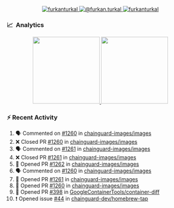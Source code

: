 <p align="center">
  <a href="https://linkedin.com/in/furkanturkal" target="blank">
    <img src="https://img.shields.io/badge/linkedin-%230077B5.svg?&style=for-the-badge&logo=linkedin&logoColor=white" alt="furkanturkal" />
  </a>
  <a href="https://medium.com/@furkan.turkal" target="blank">
    <img src="https://img.shields.io/badge/medium-%2312100E.svg?&style=for-the-badge&logo=medium&logoColor=white" alt="@furkan.turkal" />
  </a>
  <a href="https://twitter.com/furkanturkaI" target="blank">
    <img src="https://img.shields.io/badge/Twitter-1DA1F2?style=for-the-badge&logo=twitter&logoColor=white" alt="furkanturkaI" />
  </a>
</p>

### 📈 &nbsp;Analytics

<p align="center">
  <a href="https://coderstats.net/github/#Dentrax">
    <img height="180em" src="https://github-readme-stats-eight-theta.vercel.app/api?username=Dentrax&show_icons=true&theme=algolia&include_all_commits=true&count_private=true&line_height=26"/>
    <img height="180em" src="https://github-readme-stats-eight-theta.vercel.app/api/top-langs/?username=Dentrax&layout=compact&langs_count=8&theme=algolia&line_height=26"/>
  </a>
</p>

### :zap: Recent Activity

<!--START_SECTION:activity-->
1. 🗣 Commented on [#1260](https://github.com/chainguard-images/images/pull/1260#issuecomment-1692306328) in [chainguard-images/images](https://github.com/chainguard-images/images)
2. ❌ Closed PR [#1260](https://github.com/chainguard-images/images/pull/1260) in [chainguard-images/images](https://github.com/chainguard-images/images)
3. 🗣 Commented on [#1261](https://github.com/chainguard-images/images/pull/1261#issuecomment-1692306038) in [chainguard-images/images](https://github.com/chainguard-images/images)
4. ❌ Closed PR [#1261](https://github.com/chainguard-images/images/pull/1261) in [chainguard-images/images](https://github.com/chainguard-images/images)
5. 💪 Opened PR [#1262](https://github.com/chainguard-images/images/pull/1262) in [chainguard-images/images](https://github.com/chainguard-images/images)
6. 🗣 Commented on [#1260](https://github.com/chainguard-images/images/pull/1260#issuecomment-1692275598) in [chainguard-images/images](https://github.com/chainguard-images/images)
7. 💪 Opened PR [#1261](https://github.com/chainguard-images/images/pull/1261) in [chainguard-images/images](https://github.com/chainguard-images/images)
8. 💪 Opened PR [#1260](https://github.com/chainguard-images/images/pull/1260) in [chainguard-images/images](https://github.com/chainguard-images/images)
9. 💪 Opened PR [#398](https://github.com/GoogleContainerTools/container-diff/pull/398) in [GoogleContainerTools/container-diff](https://github.com/GoogleContainerTools/container-diff)
10. ❗ Opened issue [#44](https://github.com/chainguard-dev/homebrew-tap/issues/44) in [chainguard-dev/homebrew-tap](https://github.com/chainguard-dev/homebrew-tap)
<!--END_SECTION:activity-->

